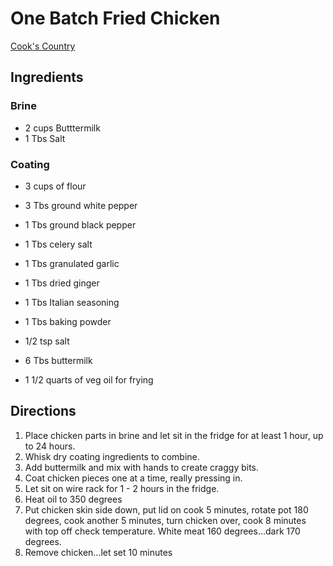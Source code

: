 # One Batch Fried Chicken

[Cook's Country](https://www.youtube.com/watch?v=Opix6TJwTpM)

## Ingredients

### Brine
* 2 cups Butttermilk
* 1 Tbs Salt

### Coating
* 3 cups of flour
* 3 Tbs ground white pepper
* 1 Tbs ground black pepper
* 1 Tbs celery salt
* 1 Tbs granulated garlic
* 1 Tbs dried ginger
* 1 Tbs Italian seasoning
* 1 Tbs baking powder
* 1/2 tsp salt
* 6 Tbs buttermilk

* 1 1/2 quarts of veg oil for frying

## Directions
1. Place chicken parts in brine and let sit in the fridge for at least 1 hour, up to 24 hours.
2. Whisk dry coating ingredients to combine.
3. Add buttermilk and mix with hands to create craggy bits.
4. Coat chicken pieces one at a time, really pressing in.
5. Let sit on wire rack for 1 - 2 hours in the fridge.
6. Heat oil to 350 degrees
7. Put chicken skin side down, put lid on cook 5 minutes, rotate pot 180 degrees, cook another 5 minutes, turn chicken over,  cook 8 minutes with top off check temperature. White meat 160 degrees...dark 170 degrees.
8. Remove chicken...let set 10 minutes
